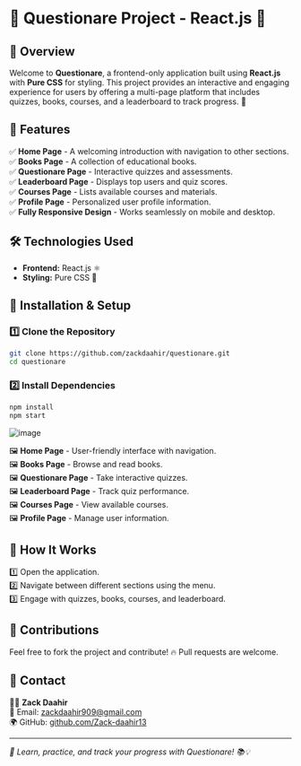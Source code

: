 # 📝 Questionare Project - React.js 🎯

## 📌 Overview
Welcome to **Questionare**, a frontend-only application built using **React.js** with **Pure CSS** for styling. This project provides an interactive and engaging experience for users by offering a multi-page platform that includes quizzes, books, courses, and a leaderboard to track progress. 🚀

## 🎯 Features
✅ **Home Page** - A welcoming introduction with navigation to other sections.  
✅ **Books Page** - A collection of educational books.  
✅ **Questionare Page** - Interactive quizzes and assessments.  
✅ **Leaderboard Page** - Displays top users and quiz scores.  
✅ **Courses Page** - Lists available courses and materials.  
✅ **Profile Page** - Personalized user profile information.  
✅ **Fully Responsive Design** - Works seamlessly on mobile and desktop.  

## 🛠️ Technologies Used
- **Frontend:** React.js ⚛️
- **Styling:** Pure CSS 🎨

## 🔧 Installation & Setup
### 1️⃣ Clone the Repository
```bash
git clone https://github.com/zackdaahir/questionare.git
cd questionare
```
### 2️⃣ Install Dependencies
```bash
npm install
npm start
```

![image](https://github.com/user-attachments/assets/b977d88a-4032-4b0e-b1b9-ec22c57fe9dc)

🖼️ **Home Page** - User-friendly interface with navigation.  
🖼️ **Books Page** - Browse and read books.  
🖼️ **Questionare Page** - Take interactive quizzes.  
🖼️ **Leaderboard Page** - Track quiz performance.  
🖼️ **Courses Page** - View available courses.  
🖼️ **Profile Page** - Manage user information.  

## 🚀 How It Works
1️⃣ Open the application.  
2️⃣ Navigate between different sections using the menu.  
3️⃣ Engage with quizzes, books, courses, and leaderboard.  

## 🤝 Contributions
Feel free to fork the project and contribute! 🔥 Pull requests are welcome.  

## 📩 Contact
👨‍💻 **Zack Daahir**  
📧 Email: [zackdaahir909@gmail.com](mailto:zackdaahir909@gmail.com)  
🌍 GitHub: [github.com/Zack-daahir13](https://github.com/zackdaahir)  

---
_🚀 Learn, practice, and track your progress with Questionare! 📚💡_

